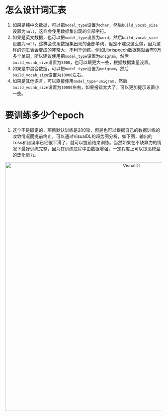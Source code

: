 # 怎么设计词汇表

1. 如果是纯中文数据，可以把`model_type`设置为`char`，然后`build_vocab_size`设置为`null`，这样会使用数据集出现的全部字符。
2. 如果是英文数据，也可以把`model_type`设置为`word`，然后`build_vocab_size`设置为`null`，这样会使用数据集出现的全部单词，但是不建议这么做，因为这样的词汇表会变成的非常大，不利于训练，例如Librispeech数据集就会有9万多个单词，所以建议使用把`model_type`设置为`unigram`，然后`build_vocab_size`设置为`5000`，也可以跟更大一些，根据数据集量设置。
3. 如果是中混合数据，可以把`model_type`设置为`unigram`，然后`build_vocab_size`设置为`10000`左右。
4. 如果是其他语言，可以直接使用`model_type`=`unigram`，然后`build_vocab_size`设置为`10000`左右，如果报错太大了，可以更加提示设置小一些。


# 要训练多少个epoch

1. 这个不是固定的，项目默认训练是200轮，但是也可以根据自己的数据训练的收敛情况而提前终止。可以通过VisualDL的趋势图分析，如下图，输出的Loss和错误率已经很平滑了，就可以提前结束训练。当然如果在不缺算力的情况下最好训练完整，因为在训练过程中由数据增强，一定程度上可以提高模型的泛化能力。

<div align="center">
  <img src="./images/visualdl.jpg" alt="VisualDL" width="800">
</div>

